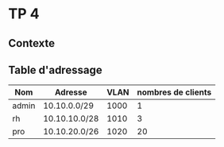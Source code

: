 # TP 4

## Contexte

## Table d'adressage

Nom | Adresse | VLAN | nombres de clients
-|-|-|-
admin | 10.10.0.0/29 | 1000 | 1
rh | 10.10.10.0/28 | 1010 | 3
pro | 10.10.20.0/26 | 1020 | 20

